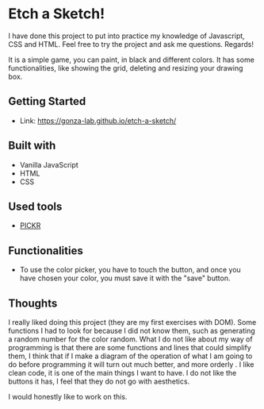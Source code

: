 # Etch a Sketch!
I have done this project to put into practice my knowledge of Javascript, CSS and HTML. Feel free to try the project and ask me questions. Regards!

It is a simple game, you can paint, in black and different colors. It has some functionalities, like showing the grid, deleting and resizing your drawing box.

## Getting Started
- Link: https://gonza-lab.github.io/etch-a-sketch/

## Built with
- Vanilla JavaScript
- HTML
- CSS

## Used tools
- [PICKR](https://github.com/Simonwep/pickr#getting-started) 

## Functionalities
- To use the color picker, you have to touch the button, and once you have chosen your color, you must save it with the "save" button.

## Thoughts
I really liked doing this project (they are my first exercises with DOM). Some functions I had to look for because I did not know them, such as generating a random number for the color random. What I do not like about my way of programming is that there are some functions and lines that could simplify them, I think that if I make a diagram of the operation of what I am going to do before programming it will turn out much better, and more orderly . I like clean code, it is one of the main things I want to have. I do not like the buttons it has, I feel that they do not go with aesthetics.

I would honestly like to work on this.
